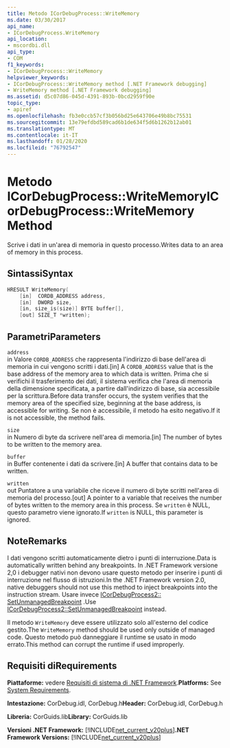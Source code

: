```yaml
---
title: Metodo ICorDebugProcess::WriteMemory
ms.date: 03/30/2017
api_name:
- ICorDebugProcess.WriteMemory
api_location:
- mscordbi.dll
api_type:
- COM
f1_keywords:
- ICorDebugProcess::WriteMemory
helpviewer_keywords:
- ICorDebugProcess::WriteMemory method [.NET Framework debugging]
- WriteMemory method [.NET Framework debugging]
ms.assetid: d5c07d86-045d-4391-893b-0bcd2959f90e
topic_type:
- apiref
ms.openlocfilehash: fb3e0ccb57cf3b056bd25e643706e49b8bc75531
ms.sourcegitcommit: 13e79efdbd589cad6b1de634f5d6b1262b12ab01
ms.translationtype: MT
ms.contentlocale: it-IT
ms.lasthandoff: 01/28/2020
ms.locfileid: "76792547"
---
```

# <a name="icordebugprocesswritememory-method"></a><span data-ttu-id="bd753-102">Metodo ICorDebugProcess::WriteMemory</span><span class="sxs-lookup"><span data-stu-id="bd753-102">ICorDebugProcess::WriteMemory Method</span></span>
<span data-ttu-id="bd753-103">Scrive i dati in un'area di memoria in questo processo.</span><span class="sxs-lookup"><span data-stu-id="bd753-103">Writes data to an area of memory in this process.</span></span>  
  
## <a name="syntax"></a><span data-ttu-id="bd753-104">Sintassi</span><span class="sxs-lookup"><span data-stu-id="bd753-104">Syntax</span></span>  
  
```cpp  
HRESULT WriteMemory(  
    [in]  CORDB_ADDRESS address,  
    [in]  DWORD size,  
    [in, size_is(size)] BYTE buffer[],  
    [out] SIZE_T *written);  
```  
  
## <a name="parameters"></a><span data-ttu-id="bd753-105">Parametri</span><span class="sxs-lookup"><span data-stu-id="bd753-105">Parameters</span></span>  
 `address`  
 <span data-ttu-id="bd753-106">in Valore `CORDB_ADDRESS` che rappresenta l'indirizzo di base dell'area di memoria in cui vengono scritti i dati.</span><span class="sxs-lookup"><span data-stu-id="bd753-106">[in] A `CORDB_ADDRESS` value that is the base address of the memory area to which data is written.</span></span> <span data-ttu-id="bd753-107">Prima che si verifichi il trasferimento dei dati, il sistema verifica che l'area di memoria della dimensione specificata, a partire dall'indirizzo di base, sia accessibile per la scrittura.</span><span class="sxs-lookup"><span data-stu-id="bd753-107">Before data transfer occurs, the system verifies that the memory area of the specified size, beginning at the base address, is accessible for writing.</span></span> <span data-ttu-id="bd753-108">Se non è accessibile, il metodo ha esito negativo.</span><span class="sxs-lookup"><span data-stu-id="bd753-108">If it is not accessible, the method fails.</span></span>  
  
 `size`  
 <span data-ttu-id="bd753-109">in Numero di byte da scrivere nell'area di memoria.</span><span class="sxs-lookup"><span data-stu-id="bd753-109">[in] The number of bytes to be written to the memory area.</span></span>  
  
 `buffer`  
 <span data-ttu-id="bd753-110">in Buffer contenente i dati da scrivere.</span><span class="sxs-lookup"><span data-stu-id="bd753-110">[in] A buffer that contains data to be written.</span></span>  
  
 `written`  
 <span data-ttu-id="bd753-111">out Puntatore a una variabile che riceve il numero di byte scritti nell'area di memoria del processo.</span><span class="sxs-lookup"><span data-stu-id="bd753-111">[out] A pointer to a variable that receives the number of bytes written to the memory area in this process.</span></span> <span data-ttu-id="bd753-112">Se `written` è NULL, questo parametro viene ignorato.</span><span class="sxs-lookup"><span data-stu-id="bd753-112">If `written` is NULL, this parameter is ignored.</span></span>  
  
## <a name="remarks"></a><span data-ttu-id="bd753-113">Note</span><span class="sxs-lookup"><span data-stu-id="bd753-113">Remarks</span></span>  
 <span data-ttu-id="bd753-114">I dati vengono scritti automaticamente dietro i punti di interruzione.</span><span class="sxs-lookup"><span data-stu-id="bd753-114">Data is automatically written behind any breakpoints.</span></span> <span data-ttu-id="bd753-115">In .NET Framework versione 2,0 i debugger nativi non devono usare questo metodo per inserire i punti di interruzione nel flusso di istruzioni.</span><span class="sxs-lookup"><span data-stu-id="bd753-115">In the .NET Framework version 2.0, native debuggers should not use this method to inject breakpoints into the instruction stream.</span></span> <span data-ttu-id="bd753-116">Usare invece [ICorDebugProcess2:: SetUnmanagedBreakpoint](icordebugprocess2-setunmanagedbreakpoint-method.md) .</span><span class="sxs-lookup"><span data-stu-id="bd753-116">Use [ICorDebugProcess2::SetUnmanagedBreakpoint](icordebugprocess2-setunmanagedbreakpoint-method.md) instead.</span></span>  
  
 <span data-ttu-id="bd753-117">Il metodo `WriteMemory` deve essere utilizzato solo all'esterno del codice gestito.</span><span class="sxs-lookup"><span data-stu-id="bd753-117">The `WriteMemory` method should be used only outside of managed code.</span></span> <span data-ttu-id="bd753-118">Questo metodo può danneggiare il runtime se usato in modo errato.</span><span class="sxs-lookup"><span data-stu-id="bd753-118">This method can corrupt the runtime if used improperly.</span></span>  
  
## <a name="requirements"></a><span data-ttu-id="bd753-119">Requisiti di</span><span class="sxs-lookup"><span data-stu-id="bd753-119">Requirements</span></span>  
 <span data-ttu-id="bd753-120">**Piattaforme:** vedere [Requisiti di sistema di .NET Framework](../../../../docs/framework/get-started/system-requirements.md).</span><span class="sxs-lookup"><span data-stu-id="bd753-120">**Platforms:** See [System Requirements](../../../../docs/framework/get-started/system-requirements.md).</span></span>  
  
 <span data-ttu-id="bd753-121">**Intestazione:** CorDebug.idl, CorDebug.h</span><span class="sxs-lookup"><span data-stu-id="bd753-121">**Header:** CorDebug.idl, CorDebug.h</span></span>  
  
 <span data-ttu-id="bd753-122">**Libreria:** CorGuids.lib</span><span class="sxs-lookup"><span data-stu-id="bd753-122">**Library:** CorGuids.lib</span></span>  
  
 <span data-ttu-id="bd753-123">**Versioni .NET Framework:** [!INCLUDE[net_current_v20plus](../../../../includes/net-current-v20plus-md.md)]</span><span class="sxs-lookup"><span data-stu-id="bd753-123">**.NET Framework Versions:** [!INCLUDE[net_current_v20plus](../../../../includes/net-current-v20plus-md.md)]</span></span>

